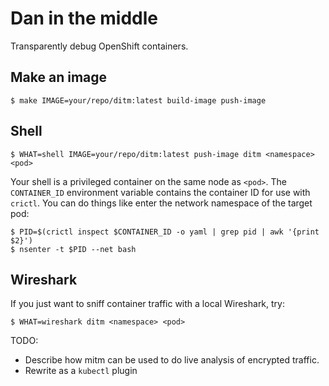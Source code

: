 # Dan in the middle

Transparently debug OpenShift containers.

## Make an image

```
$ make IMAGE=your/repo/ditm:latest build-image push-image
```

## Shell
```
$ WHAT=shell IMAGE=your/repo/ditm:latest push-image ditm <namespace> <pod>
```

Your shell is a privileged container on the same node as `<pod>`. The `CONTAINER_ID` environment variable contains the container ID for use with `crictl`. You can do things like enter the network namespace of the target pod:


```
$ PID=$(crictl inspect $CONTAINER_ID -o yaml | grep pid | awk '{print $2}')
$ nsenter -t $PID --net bash
```

## Wireshark

If you just want to sniff container traffic with a local Wireshark, try:

```
$ WHAT=wireshark ditm <namespace> <pod>
```

TODO:
- Describe how mitm can be used to do live analysis of encrypted traffic.
- Rewrite as a `kubectl` plugin
